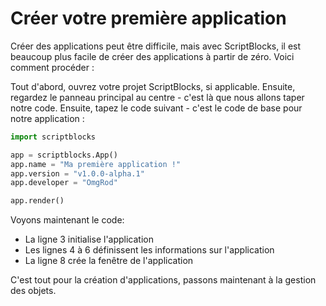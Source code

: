 # Créer votre première application

Créer des applications peut être difficile, mais avec ScriptBlocks, il est beaucoup plus facile de créer des applications à partir de zéro. Voici comment procéder :

Tout d'abord, ouvrez votre projet ScriptBlocks, si applicable. Ensuite, regardez le panneau principal au centre - c'est là que nous allons taper notre code. Ensuite, tapez le code suivant - c'est le code de base pour notre application :

```py
import scriptblocks

app = scriptblocks.App()
app.name = "Ma première application !"
app.version = "v1.0.0-alpha.1"
app.developer = "OmgRod"

app.render()
```
Voyons maintenant le code:

- La ligne 3 initialise l'application
- Les lignes 4 à 6 définissent les informations sur l'application
- La ligne 8 crée la fenêtre de l'application

C'est tout pour la création d'applications, passons maintenant à la gestion des objets.
